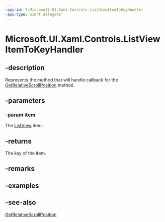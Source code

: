 ```yaml
---
-api-id: T:Microsoft.UI.Xaml.Controls.ListViewItemToKeyHandler
-api-type: winrt delegate
---
```

<!-- Delegate syntax.
public delegate string ListViewItemToKeyHandler(System.Object item)
-->
# Microsoft.UI.Xaml.Controls.ListViewItemToKeyHandler

## -description
Represents the method that will handle callback for the [GetRelativeScrollPosition](listviewpersistencehelper_getrelativescrollposition_1492917399.md) method.

## -parameters
### -param item
The [ListView](listview.md) item.

## -returns
The key of the item.

## -remarks

## -examples

## -see-also
[GetRelativeScrollPosition](listviewpersistencehelper_getrelativescrollposition_1492917399.md)
